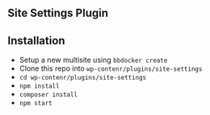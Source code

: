 ## Site Settings Plugin

## Installation

- Setup a new multisite using `bbdocker create`
- Clone this repo into `wp-contenr/plugins/site-settings`
- `cd wp-contenr/plugins/site-settings`
- `npm install`
- `composer install`
- `npm start`
